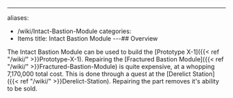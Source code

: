 ---
aliases:
- /wiki/Intact-Bastion-Module
categories:
- Items
title: Intact Bastion Module
---## Overview

The Intact Bastion Module can be used to build the [Prototype X-1]({{< ref "/wiki/" >}}Prototype-X-1). Repairing the [Fractured Bastion Module]({{< ref "/wiki/" >}}Fractured-Bastion-Module) is quite expensive, at a whopping 7,170,000 total cost. This is done through a quest at the [Derelict Station]({{< ref "/wiki/" >}}Derelict-Station). Repairing the part removes it's ability to be sold.